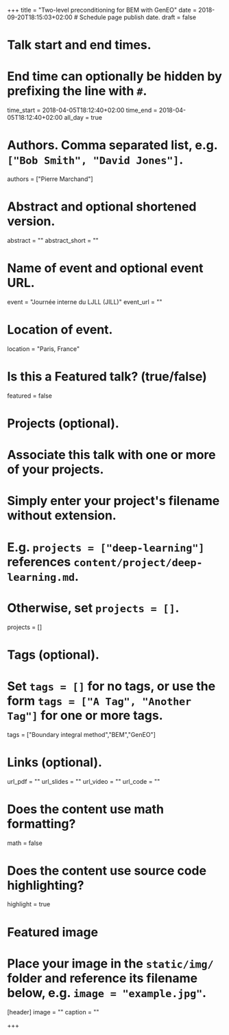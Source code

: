 +++
title = "Two-level preconditioning for BEM with GenEO"
date = 2018-09-20T18:15:03+02:00  # Schedule page publish date.
draft = false

# Talk start and end times.
#   End time can optionally be hidden by prefixing the line with `#`.
time_start = 2018-04-05T18:12:40+02:00
time_end = 2018-04-05T18:12:40+02:00
all_day = true

# Authors. Comma separated list, e.g. `["Bob Smith", "David Jones"]`.
authors = ["Pierre Marchand"]

# Abstract and optional shortened version.
abstract = ""
abstract_short = ""

# Name of event and optional event URL.
event = "Journée interne du LJLL (JILL)"
event_url = ""

# Location of event.
location = "Paris, France"

# Is this a Featured talk? (true/false)
featured = false

# Projects (optional).
#   Associate this talk with one or more of your projects.
#   Simply enter your project's filename without extension.
#   E.g. `projects = ["deep-learning"]` references `content/project/deep-learning.md`.
#   Otherwise, set `projects = []`.
projects = []

# Tags (optional).
#   Set `tags = []` for no tags, or use the form `tags = ["A Tag", "Another Tag"]` for one or more tags.
tags = ["Boundary integral method","BEM","GenEO"]

# Links (optional).
url_pdf = ""
url_slides = ""
url_video = ""
url_code = ""

# Does the content use math formatting?
math = false

# Does the content use source code highlighting?
highlight = true

# Featured image
# Place your image in the `static/img/` folder and reference its filename below, e.g. `image = "example.jpg"`.
[header]
image = ""
caption = ""

+++
